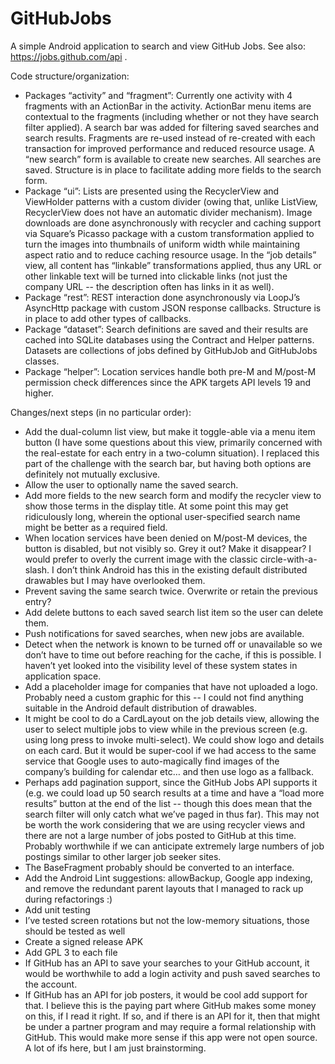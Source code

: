 # GitHubJobs
A simple Android application to search and view GitHub Jobs.  See also:  https://jobs.github.com/api .

Code structure/organization:

 * Packages “activity” and “fragment”:  Currently one activity with 4 fragments with an ActionBar in the activity.  ActionBar menu items are contextual to the fragments (including whether or not they have search filter applied).  A search bar was added for filtering saved searches and search results.  Fragments are re-used instead of re-created with each transaction for improved performance and reduced resource usage.  A “new search” form is available to create new searches.  All searches are saved.  Structure is in place to facilitate adding more fields to the search form.
 * Package “ui”:  Lists are presented using the RecyclerView and ViewHolder patterns with a custom divider (owing that, unlike ListView, RecyclerView does not have an automatic divider mechanism).  Image downloads are done asynchronously with recycler and caching support via Square’s Picasso package with a custom transformation applied to turn the images into thumbnails of uniform width while maintaining aspect ratio and to reduce caching resource usage.  In the “job details” view, all content has “linkable” transformations applied, thus any URL or other linkable text will be turned into clickable links (not just the company URL -- the description often has links in it as well).
 * Package “rest”:  REST interaction done asynchronously via LoopJ’s AsyncHttp package with custom JSON response callbacks.  Structure is in place to add other types of callbacks.
 * Package “dataset”:  Search definitions are saved and their results are cached into SQLite databases using the Contract and Helper patterns.  Datasets are collections of jobs defined by GitHubJob and GitHubJobs classes.  
 * Package “helper”:  Location services handle both pre-M and M/post-M permission check differences since the APK targets API levels 19 and higher.

Changes/next steps (in no particular order):

 * Add the dual-column list view, but make it toggle-able via a menu item button (I have some questions about this view, primarily concerned with the real-estate for each entry in a two-column situation).  I replaced this part of the challenge with the search bar, but having both options are definitely not mutually exclusive.
 * Allow the user to optionally name the saved search.
 * Add more fields to the new search form and modify the recycler view to show those terms in the display title.  At some point this may get ridiculously long, wherein the optional user-specified search name might be better as a required field.
 * When location services have been denied on M/post-M devices, the button is disabled, but not visibly so.  Grey it out?  Make it disappear?  I would prefer to overly the current image with the classic circle-with-a-slash.  I don’t think Android has this in the existing default distributed drawables but I may have overlooked them.
 * Prevent saving the same search twice.  Overwrite or retain the previous entry?
 * Add delete buttons to each saved search list item so the user can delete them.
 * Push notifications for saved searches, when new jobs are available.
 * Detect when the network is known to be turned off or unavailable so we don’t have to time out before reaching for the cache, if this is possible.  I haven’t yet looked into the visibility level of these system states in application space.
 * Add a placeholder image for companies that have not uploaded a logo.  Probably need a custom graphic for this -- I could not find anything suitable in the Android default distribution of drawables.
 * It might be cool to do a CardLayout on the job details view, allowing the user to select multiple jobs to view while in the previous screen (e.g. using long press to invoke multi-select).  We could show logo and details on each card.  But it would be super-cool if we had access to the same service that Google uses to auto-magically find images of the company’s building for calendar etc… and then use logo as a fallback.
 * Perhaps add pagination support, since the GitHub Jobs API supports it (e.g. we could load up 50 search results at a time and have a “load more results” button at the end of the list -- though this does mean that the search filter will only catch what we’ve paged in thus far).  This may not be worth the work considering that we are using recycler views and there are not a large number of jobs posted to GitHub at this time.  Probably worthwhile if we can anticipate extremely large numbers of job postings similar to other larger job seeker sites.
 * The BaseFragment probably should be converted to an interface.
 * Add the Android Lint suggestions:  allowBackup, Google app indexing, and remove the redundant parent layouts that I managed to rack up during refactorings :)
 * Add unit testing
 * I’ve tested screen rotations but not the low-memory situations, those should be tested as well
 * Create a signed release APK
 * Add GPL 3 to each file
 * If GitHub has an API to save your searches to your GitHub account, it would be worthwhile to add a login activity and push saved searches to the account.
 * If GitHub has an API for job posters, it would be cool add support for that.  I believe this is the paying part where GitHub makes some money on this, if I read it right.  If so, and if there is an API for it, then that might be under a partner program and may require a formal relationship with GitHub.  This would make more sense if this app were not open source.  A lot of ifs here, but I am just brainstorming.
